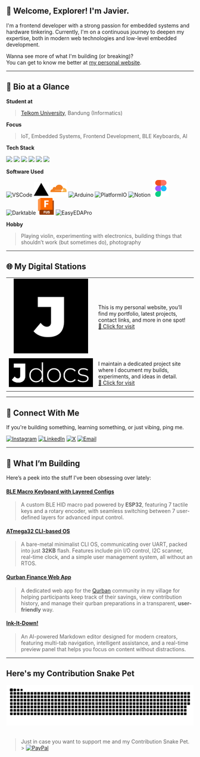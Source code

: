 ## 🧭 Welcome, Explorer! I'm Javier.

I'm a frontend developer with a strong passion for embedded systems and hardware tinkering. Currently, I'm on a continuous journey to deepen my expertise, both in modern web technologies and low-level embedded development.

Wanna see more of what I'm building (or breaking)?  
You can get to know me better at [my personal website](https://javierrayhan.my.id).

---

## 📌 Bio at a Glance

**Student at**

> [Telkom University](https://telkomuniversity.ac.id), Bandung (Informatics)

**Focus**

> IoT, Embedded Systems, Frontend Development, BLE Keyboards, AI

**Tech Stack**

<p align="left">
  <img src="https://img.shields.io/badge/C++-%2300599C.svg?style=for-the-badge&logo=c%2B%2B&logoColor=white" />
  <img src="https://img.shields.io/badge/Python-%2314354C.svg?style=for-the-badge&logo=python&logoColor=white" />
  <img src="https://img.shields.io/badge/Arduino-00979D?style=for-the-badge&logo=Arduino&logoColor=white" />
  <img src="https://img.shields.io/badge/PlatformIO-%23222.svg?style=for-the-badge&logo=platformio&logoColor=%23f5822a" />
  <img src="https://img.shields.io/badge/HTML5-%23E34F26.svg?style=for-the-badge&logo=html5&logoColor=white" />
  <img src="https://img.shields.io/badge/CSS3-%231572B6.svg?style=for-the-badge&logo=css3&logoColor=white" />
</p>

**Software Used**

<div align="left">

<!-- VSCode -->
<img src="https://cdn.jsdelivr.net/gh/devicons/devicon/icons/vscode/vscode-original.svg" width="45" height="45" alt="VSCode"/>

<!-- Vercel -->
<img src="https://raw.githubusercontent.com/devicons/devicon/54cfe13ac10eaa1ef817a343ab0a9437eb3c2e08/icons/vercel/vercel-original.svg" width="40" height="40" alt="Vercel"/>

<!-- Cloudflare -->
<img src="https://raw.githubusercontent.com/devicons/devicon/54cfe13ac10eaa1ef817a343ab0a9437eb3c2e08/icons/cloudflare/cloudflare-original.svg" width="45" height="45" alt="Cloudflare"/>

<!-- Arduino IDE -->
<img src="https://cdn.jsdelivr.net/gh/devicons/devicon/icons/arduino/arduino-original-wordmark.svg" width="50" height="50" alt="Arduino"/>

<!-- PlatformIO -->
<img src="https://upload.wikimedia.org/wikipedia/commons/thumb/c/cd/PlatformIO_logo.svg/1200px-PlatformIO_logo.svg.png?20220205132823" width="40" height="40" alt="PlatformIO"/>

<!-- Notion -->
<img src="https://upload.wikimedia.org/wikipedia/commons/e/e9/Notion-logo.svg" width="45" height="45" alt="Notion"/>

<!-- Figma -->
<img src="https://raw.githubusercontent.com/devicons/devicon/54cfe13ac10eaa1ef817a343ab0a9437eb3c2e08/icons/figma/figma-original.svg" width="45" height="45" alt="Figma"/>

<!-- Darktable -->
<img src="https://upload.wikimedia.org/wikipedia/commons/7/7b/Darktable_icon.svg" width="45" height="45" alt="Darktable"/>

<!-- Fusion360 -->
<img src="https://raw.githubusercontent.com/devicons/devicon/54cfe13ac10eaa1ef817a343ab0a9437eb3c2e08/icons/fusion/fusion-original.svg" width="45" height="45" alt="Fusion360"/>

<!-- EasyEda Pro -->
<img src="https://easyeda.com/images/download-page/logo-pro.png?id=3ce54b22edda0197b5ef" width="45" height="45" alt="EasyEDAPro"/>
</div>

**Hobby**

> Playing violin, experimenting with electronics, building things that shouldn’t work (but sometimes do), photography

---

## 🌐 My Digital Stations

|                                                          |                                                                                                                                                                    |
| -------------------------------------------------------- | ------------------------------------------------------------------------------------------------------------------------------------------------------------------ |
| <div align="center">![PORTOFOLIO](image/porto.jpg)</div> | This is my personal website, you’ll find my portfolio, latest projects, contact links, and more in one spot!</br> [🔗 Click for visit](https://javierrayhan.my.id) |
| ![DOCUMENTATION](image/jdocs.svg)                        | I maintain a dedicated project site where I document my builds, experiments, and ideas in detail.</br> [🔗 Click for visit](https://docs.javierrayhan.my.id)       |

---

## 🤝 Connect With Me

If you're building something, learning something, or just vibing, ping me.

[![Instagram](https://img.shields.io/badge/Instagram-%23E4405F.svg?logo=Instagram&logoColor=white)](https://instagram.com/zv.cpp) [![LinkedIn](https://img.shields.io/badge/LinkedIn-%230077B5.svg?logo=linkedin&logoColor=white)](https://linkedin.com/in/javierrayhan28) [![X](https://img.shields.io/badge/X-black.svg?logo=X&logoColor=white)](https://x.com/zavieray_) [![Email](https://img.shields.io/badge/Email-D14836?logo=gmail&logoColor=white)](mailto:javrayhan2006@gmail.com)

---

## 🧰 What I’m Building

Here’s a peek into the stuff I’ve been obsessing over lately:
<br>

#### [BLE Macro Keyboard with Layered Configs](https://github.com/javierrayhan/kato-macro-esp32)

> A custom BLE HID macro pad powered by **ESP32**, featuring 7 tactile keys and a rotary encoder, with seamless switching between 7 user-defined layers for advanced input control.

#### [ATmega32 CLI-based OS](https://github.com/javierrayhan/elena_cli-os)

> A bare-metal minimalist CLI OS, communicating over UART, packed into just **32KB** flash. Features include pin I/O control, I2C scanner, real-time clock, and a simple user management system, all without an RTOS.

#### [Qurban Finance Web App](https://github.com/javierrayhan/qurbanin-alhuda)

> A dedicated web app for the [Qurban](https://en.wikipedia.org/wiki/Udhiyah) community in my village for helping participants keep track of their savings, view contribution history, and manage their qurban preparations in a transparent, **user-friendly** way.

#### [Ink-It-Down!](https://inkitdown.javierrayhan.my.id)

> An AI-powered Markdown editor designed for modern creators, featuring multi-tab navigation, intelligent assistance, and a real-time preview panel that helps you focus on content without distractions.

---

## Here's my Contribution Snake Pet

<div align="center">
  <img src="https://raw.githubusercontent.com/javierrayhan/javierrayhan/output/github-snake-dark.svg#gh-dark-mode-only" alt="Snake animation" />
</div></br>

> Just in case you want to support me and my Contribution Snake Pet.</br> > [![PayPal](https://img.shields.io/badge/Donate-PayPal-00457C?style=for-the-badge&logo=paypal&logoColor=white)](https://paypal.me/JavierRayhan)
